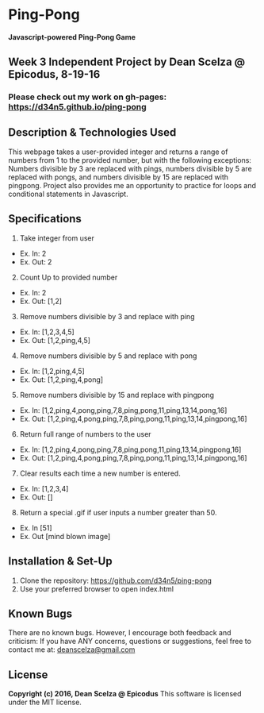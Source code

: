 # Ping-Pong #

#### Javascript-powered Ping-Pong Game ####

## Week 3 Independent Project by Dean Scelza @ Epicodus, 8-19-16 ##

### Please check out my work on gh-pages: https://d34n5.github.io/ping-pong

## Description & Technologies Used
This webpage takes a user-provided integer and returns a range of numbers from 1 to the provided number, but with the following exceptions: Numbers divisible by 3 are replaced with pings, numbers divisible by 5 are replaced with pongs, and numbers divisible by 15 are replaced with pingpong.  Project also provides me an opportunity to practice for loops and conditional statements in Javascript.

## Specifications
1. Take integer from user
 - Ex. In: 2
 - Ex. Out: 2
2. Count Up to provided number
 - Ex. In: 2
 - Ex. Out: [1,2]
3. Remove numbers divisible by 3 and replace with ping
 - Ex. In: [1,2,3,4,5]
 - Ex. Out: [1,2,ping,4,5]
4. Remove numbers divisible by 5 and replace with pong
 - Ex. In: [1,2,ping,4,5]
 - Ex. Out: [1,2,ping,4,pong]
5. Remove numbers divisible by 15 and replace with pingpong
 - Ex. In: [1,2,ping,4,pong,ping,7,8,ping,pong,11,ping,13,14,pong,16]
 - Ex. Out: [1,2,ping,4,pong,ping,7,8,ping,pong,11,ping,13,14,pingpong,16]
6. Return full range of numbers to the user
 - Ex. In: [1,2,ping,4,pong,ping,7,8,ping,pong,11,ping,13,14,pingpong,16]
 - Ex. Out: [1,2,ping,4,pong,ping,7,8,ping,pong,11,ping,13,14,pingpong,16]
7. Clear results each time a new number is entered.
 - Ex. In: [1,2,3,4]
 - Ex. Out: []
8. Return a special .gif if user inputs a number greater than 50.
 - Ex. In [51]
 - Ex. Out [mind blown image]

## Installation & Set-Up
1. Clone the repository: https://github.com/d34n5/ping-pong
2. Use your preferred browser to open index.html

## Known Bugs
There are no known bugs.  However, I encourage both feedback and criticism: If you have ANY concerns, questions or suggestions, feel free to contact me at:  deanscelza@gmail.com

## License
**Copyright (c) 2016, Dean Scelza @ Epicodus**
This software is licensed under the MIT license.
